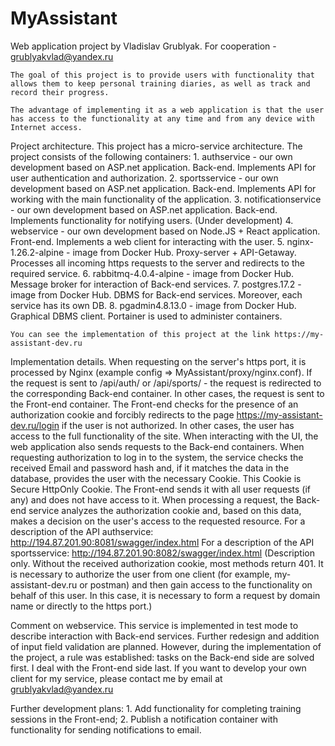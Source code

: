 # MyAssistant
Web application project by Vladislav Grublyak. For cooperation - grublyakvlad@yandex.ru

    The goal of this project is to provide users with functionality that allows them to keep personal training diaries, as well as track and record their progress.

    The advantage of implementing it as a web application is that the user has access to the functionality at any time and from any device with Internet access.

Project architecture.
    This project has a micro-service architecture.
    The project consists of the following containers:
    1. authservice - our own development based on ASP.net application. Back-end. Implements API for user authentication and authorization.
    2. sportsservice - our own development based on ASP.net application. Back-end. Implements API for working with the main functionality of the application.
    3. notificationservice - our own development based on ASP.net application. Back-end. Implements functionality for notifying users. (Under development)
    4. webservice - our own development based on Node.JS + React application. Front-end. Implements a web client for interacting with the user.
    5. nginx-1.26.2-alpine - image from Docker Hub. Proxy-server + API-Getaway. Processes all incoming https requests to the server and redirects to the required service.
    6. rabbitmq-4.0.4-alpine - image from Docker Hub. Message broker for interaction of Back-end services.
    7. postgres.17.2 - image from Docker Hub. DBMS for Back-end services. Moreover, each service has its own DB.
    8. pgadmin4.8.13.0 - image from Docker Hub. Graphical DBMS client.
    Portainer is used to administer containers.

    You can see the implementation of this project at the link https://my-assistant-dev.ru

Implementation details.
    When requesting on the server's https port, it is processed by Nginx (example config => MyAssistant/proxy/nginx.conf). If the request is sent to /api/auth/ or /api/sports/ - the request is redirected to the corresponding Back-end container. In other cases, the request is sent to the Front-end container.
    The Front-end checks for the presence of an authorization cookie and forcibly redirects to the page https://my-assistant-dev.ru/login if the user is not authorized. In other cases, the user has access to the full functionality of the site. When interacting with the UI, the web application also sends requests to the Back-end containers.
    When requesting authorization to log in to the system, the service checks the received Email and password hash and, if it matches the data in the database, provides the user with the necessary Cookie. This Cookie is Secure HttpOnly Cookie. The Front-end sends it with all user requests (if any) and does not have access to it.
    When processing a request, the Back-end service analyzes the authorization cookie and, based on this data, makes a decision on the user's access to the requested resource. For a description of the API authservice: http://194.87.201.90:8081/swagger/index.html
For a description of the API sportsservice: http://194.87.201.90:8082/swagger/index.html (Description only. Without the received authorization cookie, most methods return 401. It is necessary to authorize the user from one client (for example, my-assistant-dev.ru or postman) and then gain access to the functionality on behalf of this user. In this case, it is necessary to form a request by domain name or directly to the https port.)

Comment on webservice.
    This service is implemented in test mode to describe interaction with Back-end services. Further redesign and addition of input field validation are planned. However, during the implementation of the project, a rule was established: tasks on the Back-end side are solved first. I deal with the Front-end side last.
    If you want to develop your own client for my service, please contact me by email at grublyakvlad@yandex.ru

Further development plans:
    1. Add functionality for completing training sessions in the Front-end;
    2. Publish a notification container with functionality for sending notifications to email.